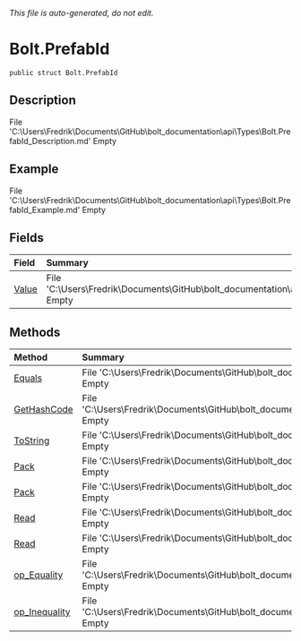 *This file is auto-generated, do not edit.*

# Bolt.PrefabId
`public struct Bolt.PrefabId`
## Description
File 'C:\Users\Fredrik\Documents\GitHub\bolt_documentation\api\Types\Bolt.PrefabId_Description.md' Empty
## Example
File 'C:\Users\Fredrik\Documents\GitHub\bolt_documentation\api\Types\Bolt.PrefabId_Example.md' Empty
## Fields
| Field | Summary |
|:-----|:--------|
|[Value](Bolt.PrefabId/F/Value.md)|File 'C:\Users\Fredrik\Documents\GitHub\bolt_documentation\api\Types\Bolt.PrefabId\F\Value_Summary.md' Empty|
## Methods
| Method | Summary |
|:-----|:--------|
|[Equals](Bolt.PrefabId/M/Equals.md)|File 'C:\Users\Fredrik\Documents\GitHub\bolt_documentation\api\Types\Bolt.PrefabId\M\Equals_Summary.md' Empty|
|[GetHashCode](Bolt.PrefabId/M/GetHashCode.md)|File 'C:\Users\Fredrik\Documents\GitHub\bolt_documentation\api\Types\Bolt.PrefabId\M\GetHashCode_Summary.md' Empty|
|[ToString](Bolt.PrefabId/M/ToString.md)|File 'C:\Users\Fredrik\Documents\GitHub\bolt_documentation\api\Types\Bolt.PrefabId\M\ToString_Summary.md' Empty|
|[Pack](Bolt.PrefabId/M/Pack.md)|File 'C:\Users\Fredrik\Documents\GitHub\bolt_documentation\api\Types\Bolt.PrefabId\M\Pack_Summary.md' Empty|
|[Pack](Bolt.PrefabId/M/Pack.md)|File 'C:\Users\Fredrik\Documents\GitHub\bolt_documentation\api\Types\Bolt.PrefabId\M\Pack_Summary.md' Empty|
|[Read](Bolt.PrefabId/M/Read.md)|File 'C:\Users\Fredrik\Documents\GitHub\bolt_documentation\api\Types\Bolt.PrefabId\M\Read_Summary.md' Empty|
|[Read](Bolt.PrefabId/M/Read.md)|File 'C:\Users\Fredrik\Documents\GitHub\bolt_documentation\api\Types\Bolt.PrefabId\M\Read_Summary.md' Empty|
|[op_Equality](Bolt.PrefabId/M/op_Equality.md)|File 'C:\Users\Fredrik\Documents\GitHub\bolt_documentation\api\Types\Bolt.PrefabId\M\op_Equality_Summary.md' Empty|
|[op_Inequality](Bolt.PrefabId/M/op_Inequality.md)|File 'C:\Users\Fredrik\Documents\GitHub\bolt_documentation\api\Types\Bolt.PrefabId\M\op_Inequality_Summary.md' Empty|
